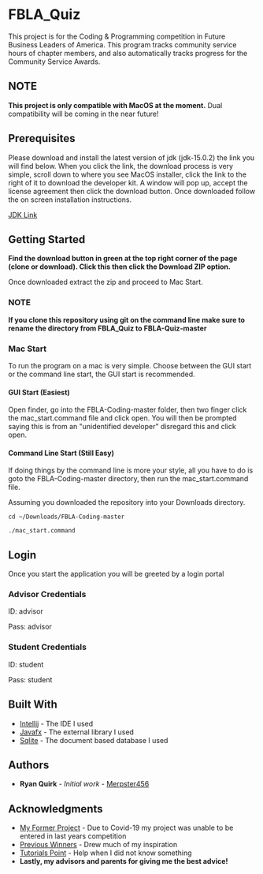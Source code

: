 # FBLA_Quiz

This project is for the Coding & Programming competition in Future Business Leaders of America. This program tracks community service hours of chapter members, and also automatically tracks progress for the Community Service Awards.

## NOTE

**This project is only compatible with MacOS at the moment.**
Dual compatibility will be coming in the near future!

## Prerequisites

Please download and install the latest version of jdk (jdk-15.0.2) the link you will find below.
When you click the link, the download process is very simple, scroll down to where you see MacOS installer, click the link to the right of it to download the developer kit. A window will pop up, accept the license agreement then click the download button. Once downloaded follow the on screen installation instructions.

[JDK Link](https://www.oracle.com/java/technologies/javase-jdk15-downloads.html)

## Getting Started

**Find the download button in green at the top right corner of the page (clone or download). Click this then click the Download ZIP option.**

Once downloaded extract the zip and proceed to Mac Start.

### NOTE

**If you clone this repository using git on the command line make sure to rename the directory from FBLA_Quiz to FBLA-Quiz-master**

### Mac Start

To run the program on a mac is very simple. Choose between the GUI start or the command line start, the GUI start is recommended. 

#### GUI Start (Easiest)

Open finder, go into the FBLA-Coding-master folder, then two finger click the mac_start.command file and click open. You will then be prompted saying this is from an "unidentified developer" disregard this and click open.

#### Command Line Start (Still Easy)

If doing things by the command line is more your style, all you have to do is goto the FBLA-Coding-master directory, then run the mac_start.command file.

Assuming you downloaded the repository into your Downloads directory.

```
cd ~/Downloads/FBLA-Coding-master

./mac_start.command
```

## Login

Once you start the application you will be greeted by a login portal

### Advisor Credentials
ID: advisor

Pass: advisor

### Student Credentials
ID: student

Pass: student

## Built With

* [Intellij](https://www.jetbrains.com/idea/) - The IDE I used
* [Javafx](https://openjfx.io/) - The external library I used
* [Sqlite](https://sqlite.org/index.html) - The document based database I used

## Authors

* **Ryan Quirk** - *Initial work* - [Merpster456](https://github.com/Merpster456)

## Acknowledgments

* [My Former Project](https://github.com/Merpster456/fbla-coding) - Due to Covid-19 my project was unable to be entered in last years competition
* [Previous Winners](https://github.com/fbla-competitive-events/coding-programming) - Drew much of my inspiration
* [Tutorials Point](https://www.tutorialspoint.com/javafx/index.htm) - Help when I did not know something
* **Lastly, my advisors and parents for giving me the best advice!**

